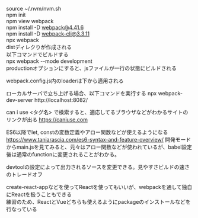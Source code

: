 source ~/.nvm/nvm.sh  
npm init  
npm view webpack  
npm install -D webpack@4.41.6  
npm install -D webpack-cli@3.3.11  
npx webpack  
    distディレクりが作成される  
以下コマンドでビルドする  
npx webpack --mode development  
productionオプションにすると、jsファイルが一行の状態にビルドされる

webpack.config.js内のloaderは下から適用される

ローカルサーバで立ち上げる場合、以下コマンドを実行する
npx webpack-dev-server
http://localhost:8082/

can i use <タグ名> で検索すると、適応してるブラウザなどがわかるサイトのリンクが出る
https://caniuse.com

ES6以降でlet, constの変数定義やアロー関数などが使えるようになる
https://www.taniarascia.com/es6-syntax-and-feature-overview/
開発モードからmain.jsを見てみると、元々はアロー関数などが使われているが、babel設定後は通常のfunctionに変更されることがわかる。

devtoolの設定によって出力されるソースを変更できる。見やすさビルドの速さのトレードオフ

create-react-appなどを使ってReactを使ってもいいが、webpackを通して独自にReactを扱うこともできる  
練習のため、ReactとVueどちらも使えるようにpackageのインストールなどを行なっている